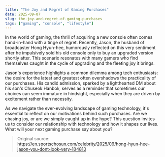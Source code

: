 ```yaml
---
title: "The Joy and Regret of Gaming Purchases"
date: 2025-09-07
slug: the-joy-and-regret-of-gaming-purchases
tags: ["gaming", "console", "lifestyle"]
---
```

In the world of gaming, the thrill of acquiring a new console often comes hand-in-hand with a tinge of regret. Recently, Jason, the husband of broadcaster Hong Hyun-hee, humorously reflected on this very sentiment after he impulsively sold his old console only to buy an upgraded version shortly after. This scenario resonates with many gamers who find themselves caught in the cycle of upgrading and the fleeting joy it brings.

Jason's experience highlights a common dilemma among tech enthusiasts: the desire for the latest and greatest often overshadows the practicality of our purchases. His candid admission, sparked by a lighthearted DM about his son's Chuseok Hanbok, serves as a reminder that sometimes our choices can seem immature in hindsight, especially when they are driven by excitement rather than necessity.

As we navigate the ever-evolving landscape of gaming technology, it's essential to reflect on our motivations behind such purchases. Are we chasing joy, or are we simply caught up in the hype? This question invites us to consider our relationship with technology and how it shapes our lives. What will your next gaming purchase say about you?

> Original source: https://en.sportschosun.com/celebrity/2025/09/hong-hyun-hee-jason-you-dont-look-very-104810